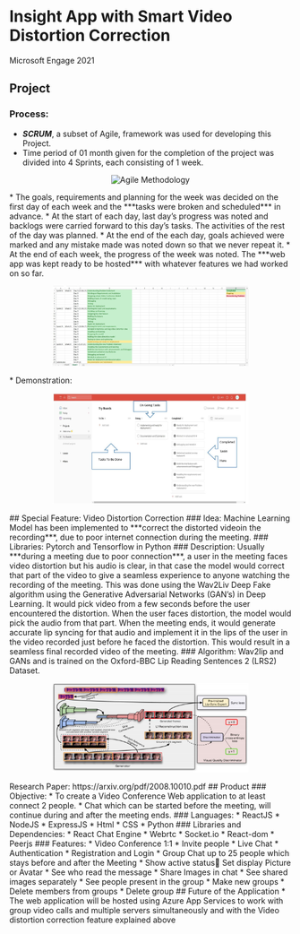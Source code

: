 # Insight App with Smart Video Distortion Correction
Microsoft Engage 2021
## Project
### Process:
* ***SCRUM***, a subset of Agile, framework was used for developing this Project.
* Time period of 01 month given for the completion of the project was divided into 4 
Sprints, each consisting of 1 week.

<p align="center">
  <img src="https://github.com/HarshViijay/Insight/blob/master/Engage3.JPG" width="350" alt="Agile Methodology">
</p>
* The goals, requirements and planning for the week was decided on the first day of each 
week and the ***tasks were broken and scheduled*** in advance.
* At the start of each day, last day’s progress was noted and backlogs were carried 
forward to this day’s tasks. The activities of the rest of the day was planned.
* At the end of the each day, goals achieved were marked and any mistake made was 
noted down so that we never repeat it.
* At the end of each week, the progress of the week was noted. The ***web app was kept 
ready to be hosted*** with whatever features we had worked on so far.
<p align="center">
  <img src="https://github.com/HarshViijay/Insight/blob/master/img/Engage-2.JPG" width="350" alt="Task Scheduled">
</p>
* Demonstration:
<p align="center">
  <img src="https://github.com/HarshViijay/Insight/blob/master/img/Engage1.JPG" width="350" title="To-do list">
</p>
## Special Feature: Video Distortion Correction
### Idea:
 Machine Learning Model has been implemented to ***correct the distorted videoin the 
recording***, due to poor internet connection during the meeting.
### Libraries:
Pytorch and Tensorflow in Python
### Description:
Usually ***during a meeting due to poor connection***, a user in the meeting faces video 
distortion but his audio is clear, in that case the model would correct that part of the video to 
give a seamless experience to anyone watching the recording of the meeting.
This was done using the Wav2Liv Deep Fake algorithm using the Generative Adversarial 
Networks (GAN’s) in Deep Learning. It would pick video from a few seconds before the user 
encountered the distortion. When the user faces distortion, the model would pick the audio 
from that part. When the meeting ends, it would generate accurate lip syncing for that audio 
and implement it in the lips of the user in the video recorded just before he faced the 
distortion. This would result in a seamless final recorded video of the meeting.
### Algorithm:
Wav2lip and GANs and is trained on the Oxford-BBC Lip Reading Sentences 2 (LRS2) Dataset.
<p align="center">
  <img src="https://github.com/HarshViijay/Insight/blob/master/img/Engage2.JPG" width="350" alt="Wav2Lip algorithm">
</p>
Research Paper: https://arxiv.org/pdf/2008.10010.pdf
## Product
### Objective:
* To create a Video Conference Web application to at least connect 2 people.
* Chat which can be started before the meeting, will continue during and after the 
meeting ends.
### Languages:
* ReactJS
* NodeJS
* ExpressJS
* Html
* CSS
* Python
### Libraries and Dependencies:
* React Chat Engine
* Webrtc
* Socket.io
* React-dom
* Peerjs
### Features:
* Video Conference 1:1
* Invite people
* Live Chat
* Authentication
* Registration and Login
* Group Chat up to 25 people which stays before and after the Meeting
* Show active status Set display Picture or Avatar
* See who read the message
* Share Images in chat
* See shared images separately
* See people present in the group
* Make new groups
* Delete members from groups
* Delete group
## Future of the Application
* The web application will be hosted using Azure App Services to work with group video calls 
and multiple servers simultaneously and with the Video distortion correction feature 
explained above
